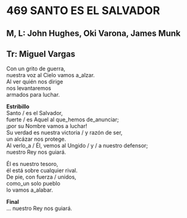 # 469 SANTO ES EL SALVADOR

## M, L: John Hughes, Oki Varona, James Munk
## Tr: Miguel Vargas

Con un grito de guerra,  
nuestra voz al Cielo vamos a_alzar.  
Al ver quién nos dirige  
nos levantaremos  
armados para luchar.  

**Estribillo**  
Santo / es el Salvador,  
fuerte / es Aquel al que_hemos de_anunciar;  
¡por su Nombre vamos a luchar!  
Su verdad es nuestra victoria / y razón de ser,  
un alcázar nos protege.  
Al verlo_a / Él, vemos al Ungido / y / a nuestro defensor;  
nuestro Rey nos guiará.  

Él es nuestro tesoro,  
él está sobre cualquier rival.  
De pie, con fuerza / unidos,  
como_un solo pueblo  
lo vamos a_alabar.  

**Final**  
… nuestro Rey nos guiará.  

